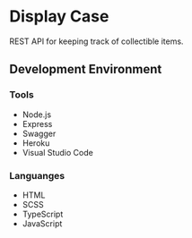 # Display Case
REST API for keeping track of collectible items.

## Development Environment

### Tools
* Node.js
* Express
* Swagger
* Heroku
* Visual Studio Code

### Languanges
* HTML
* SCSS
* TypeScript
* JavaScript

